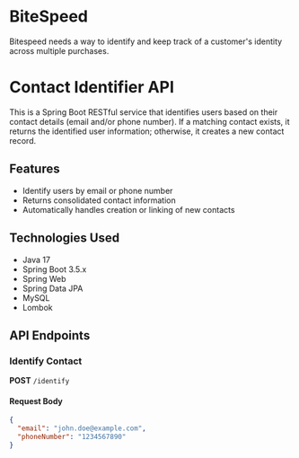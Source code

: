 # BiteSpeed

Bitespeed needs a way to identify and keep track of a customer's identity across multiple purchases.

# Contact Identifier API

This is a Spring Boot RESTful service that identifies users based on their contact details (email and/or phone number). If a matching contact exists, it returns the identified user information; otherwise, it creates a new contact record.

## Features

- Identify users by email or phone number
- Returns consolidated contact information
- Automatically handles creation or linking of new contacts

## Technologies Used

- Java 17
- Spring Boot 3.5.x
- Spring Web
- Spring Data JPA
- MySQL
- Lombok

## API Endpoints

### Identify Contact

**POST** `/identify`

#### Request Body

```json
{
  "email": "john.doe@example.com",
  "phoneNumber": "1234567890"
}
```
